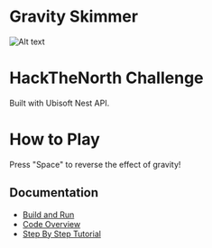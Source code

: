 # Gravity Skimmer
![Alt text](gameplay.png)
# HackTheNorth Challenge
Built with Ubisoft Nest API.

# How to Play
Press "Space" to reverse the effect of gravity!

## Documentation

- [Build and Run](https://github.com/UbisoftToronto/HackersNest/wiki/Build-and-Run)
- [Code Overview](https://github.com/UbisoftToronto/HackersNest/wiki/GameEngine-Overview)
- [Step By Step Tutorial](https://github.com/UbisoftToronto/HackersNest/wiki/Step-By-Step-Tutorial)
